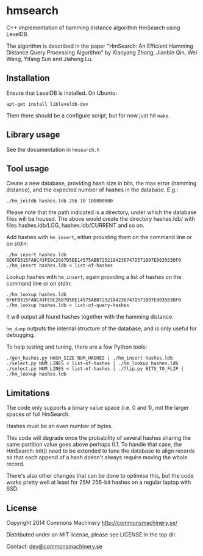 hmsearch
========

C++ implementation of hamming distance algorithm HmSearch using LevelDB.

The algorithm is described in the paper "HmSearch: An Efficient
Hamming Distance Query Processing Algorithm" by Xiaoyang Zhang,
Jianbin Qin, Wei Wang, Yifang Sun and Jiaheng Lu.


Installation
------------

Ensure that LevelDB is installed. On Ubuntu:

    apt-get install libleveldb-dev

Then there should be a configure script, but for now just hit `make`.


Library usage
-------------

See the documentation in `hmsearch.h`


Tool usage
----------

Create a new database, providing hash size in bits, the max error
(hamming distance), and the expected number of hashes in the
database.  E.g.:

    ./hm_initdb hashes.ldb 256 10 100000000

Please note that the path indicated is a directory, under which the
database files will be housed. The above would create the directory
hashes.ldb/ with files hashes.ldb/LOG, hashes.ldb/CURRENT and so on.

Add hashes with `hm_insert`, either providing them on the command line
or on stdin:

    ./hm_insert hashes.ldb 6E6FB315FA8C43FE9C2687D5BE14575ABB7252104236747D571B97E003563DF0
    ./hm_insert hashes.ldb < list-of-hashes


Lookup hashes with `hm_insert`, again providing a list of hashes on
the command line or on stdin:
    
    ./hm_lookup hashes.ldb 6F6FB315FA8C43FE9C2687D5BE14575ABB7252104236747D571B97E003563DF0
    ./hm_lookup hashes.ldb < list-of-query-hashes

It will output all found hashes together with the hamming distance.

`hm_dump` outputs the internal structure of the database, and is only
useful for debugging.

To help testing and tuning, there are a few Python tools:

    ./gen_hashes.py HASH_SIZE NUM_HASHES | ./hm_insert hashes.ldb
    ./select.py NUM_LINES < list-of-hashes | ./hm_lookup hashes.ldb
    ./select.py NUM_LINES < list-of-hashes | ./flip.py BITS_TO_FLIP | ./hm_lookup hashes.ldb


Limitations
-----------

The code only supports a binary value space (i.e. 0 and 1), not the
larger spaces of full HmSearch.

Hashes must be an even number of bytes.

This code will degrade once the probability of several hashes sharing
the same partition value goes above perhaps 0.1.  To handle that case,
the HmSearch::init() need to be extended to tune the database to align
records so that each append of a hash doesn't always require moving
the whole record.

There's also other changes that can be done to optimise this, but the
code works pretty well at least for 25M 256-bit hashes on a regular
laptop with SSD.


License
-------

Copyright 2014 Commons Machinery http://commonsmachinery.se/

Distributed under an MIT license, please see LICENSE in the top dir.

Contact: dev@commonsmachinery.se

